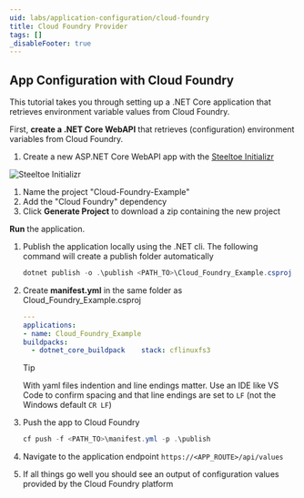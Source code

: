 ```yaml
---
uid: labs/application-configuration/cloud-foundry
title: Cloud Foundry Provider
tags: []
_disableFooter: true
---
```

## App Configuration with Cloud Foundry
This tutorial takes you through setting up a .NET Core application that retrieves environment variable values from Cloud Foundry.

First, **create a .NET Core WebAPI** that retrieves (configuration) environment variables from Cloud Foundry.

1. Create a new ASP.NET Core WebAPI app with the [Steeltoe Initializr](https://start.steeltoe.io)

  ![Steeltoe Initializr](~/labs/images/initializr/cloud-foundry.png)

1. Name the project "Cloud-Foundry-Example"
1. Add the "Cloud Foundry" dependency
1. Click **Generate Project** to download a zip containing the new project

**Run** the application.

1. Publish the application locally using the .NET cli. The following command will create a publish folder automatically

    ```powershell
    dotnet publish -o .\publish <PATH_TO>\Cloud_Foundry_Example.csproj
    ```

1. Create **manifest.yml** in the same folder as Cloud_Foundry_Example.csproj

    ```yaml
    ---
    applications:
    - name: Cloud_Foundry_Example
    buildpacks:
      - dotnet_core_buildpack    stack: cflinuxfs3
    ```

    > [!TIP]
    > With yaml files indention and line endings matter. Use an IDE like VS Code to confirm spacing and that line endings are set to `LF` (not the Windows default `CR LF`)

1. Push the app to Cloud Foundry

    ```powershell
    cf push -f <PATH_TO>\manifest.yml -p .\publish
    ```

1. Navigate to the application endpoint `https://<APP_ROUTE>/api/values`
1. If all things go well you should see an output of configuration values provided by the Cloud Foundry platform
